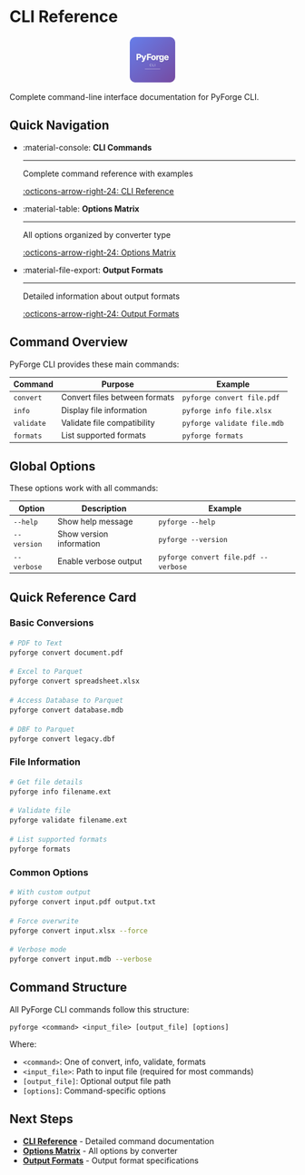 # CLI Reference

<div align="center">
  <img src="../../assets/icon_pyforge_forge.svg" alt="PyForge CLI" width="80" height="80">
</div>

Complete command-line interface documentation for PyForge CLI.

## Quick Navigation

<div class="grid cards" markdown>

-   :material-console: **CLI Commands**

    ---

    Complete command reference with examples

    [:octicons-arrow-right-24: CLI Reference](cli-reference.md)

-   :material-table: **Options Matrix**

    ---

    All options organized by converter type

    [:octicons-arrow-right-24: Options Matrix](options.md)

-   :material-file-export: **Output Formats**

    ---

    Detailed information about output formats

    [:octicons-arrow-right-24: Output Formats](output-formats.md)

</div>

## Command Overview

PyForge CLI provides these main commands:

| Command | Purpose | Example |
|---------|---------|---------|
| `convert` | Convert files between formats | `pyforge convert file.pdf` |
| `info` | Display file information | `pyforge info file.xlsx` |
| `validate` | Validate file compatibility | `pyforge validate file.mdb` |
| `formats` | List supported formats | `pyforge formats` |

## Global Options

These options work with all commands:

| Option | Description | Example |
|--------|-------------|---------|
| `--help` | Show help message | `pyforge --help` |
| `--version` | Show version information | `pyforge --version` |
| `--verbose` | Enable verbose output | `pyforge convert file.pdf --verbose` |

## Quick Reference Card

### Basic Conversions

```bash
# PDF to Text
pyforge convert document.pdf

# Excel to Parquet
pyforge convert spreadsheet.xlsx

# Access Database to Parquet
pyforge convert database.mdb

# DBF to Parquet
pyforge convert legacy.dbf
```

### File Information

```bash
# Get file details
pyforge info filename.ext

# Validate file
pyforge validate filename.ext

# List supported formats
pyforge formats
```

### Common Options

```bash
# With custom output
pyforge convert input.pdf output.txt

# Force overwrite
pyforge convert input.xlsx --force

# Verbose mode
pyforge convert input.mdb --verbose
```

## Command Structure

All PyForge CLI commands follow this structure:

```
pyforge <command> <input_file> [output_file] [options]
```

Where:
- `<command>`: One of convert, info, validate, formats
- `<input_file>`: Path to input file (required for most commands)
- `[output_file]`: Optional output file path
- `[options]`: Command-specific options

## Next Steps

- **[CLI Reference](cli-reference.md)** - Detailed command documentation
- **[Options Matrix](options.md)** - All options by converter
- **[Output Formats](output-formats.md)** - Output format specifications